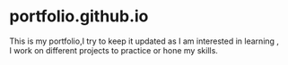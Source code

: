 # portfolio.github.io
This is my portfolio,I try to keep it updated  as I am interested in learning ,
<br>
I work on different projects to practice or hone my skills.
